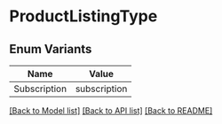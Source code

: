 # ProductListingType

## Enum Variants

| Name | Value |
|---- | -----|
| Subscription | subscription |


[[Back to Model list]](../README.md#documentation-for-models) [[Back to API list]](../README.md#documentation-for-api-endpoints) [[Back to README]](../README.md)


